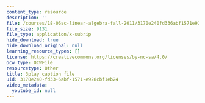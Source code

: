 ```yaml
---
content_type: resource
description: ''
file: /courses/18-06sc-linear-algebra-fall-2011/3170e240fd336abf1571e928cbf1eb24_5IGTFgPqlkw.srt
file_size: 9131
file_type: application/x-subrip
hide_download: true
hide_download_original: null
learning_resource_types: []
license: https://creativecommons.org/licenses/by-nc-sa/4.0/
ocw_type: OCWFile
resourcetype: Other
title: 3play caption file
uid: 3170e240-fd33-6abf-1571-e928cbf1eb24
video_metadata:
  youtube_id: null
---
```


